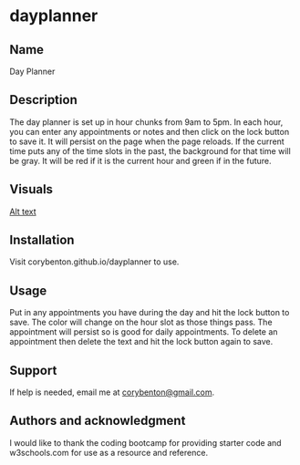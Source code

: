 # dayplanner
## Name
Day Planner

## Description
The day planner is set up in hour chunks from 9am to 5pm.  In each hour, you can enter any appointments or notes and then click on the lock button to save it.  It will persist on the page when the page reloads.  If the current time puts any of the time slots in the past, the background for that time will be gray.  It will be red if it is the current hour and green if in the future.

## Visuals
[Alt text](assets/images/Screenshot%202023-05-03%20141756.png)

## Installation
Visit corybenton.github.io/dayplanner to use.

## Usage
Put in any appointments you have during the day and hit the lock button to save.  The color will change on the hour slot as those things pass.  The appointment will persist so is good for daily appointments.  To delete an appointment then delete the text and hit the lock button again to save.

## Support
If help is needed, email me at corybenton@gmail.com.

## Authors and acknowledgment
I would like to thank the coding bootcamp for providing starter code and w3schools.com for use as a resource and reference.

